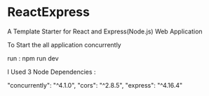 # ReactExpress
A Template Starter for React and Express(Node.js) Web Application

To Start the all application concurrently

run : npm run dev

I Used 3 Node Dependencies  :

"concurrently": "^4.1.0",
"cors": "^2.8.5",
"express": "^4.16.4"
